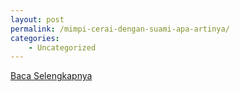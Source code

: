 ```yaml
---
layout: post
permalink: /mimpi-cerai-dengan-suami-apa-artinya/
categories:
    - Uncategorized
---
```


[Baca Selengkapnya](/09)